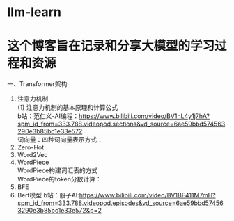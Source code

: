 # llm-learn
# 这个博客旨在记录和分享大模型的学习过程和资源
一、Transformer架构
1. 注意力机制  
(1) 注意力机制的基本原理和计算公式  
b站：范仁义-AI编程：https://www.bilibili.com/video/BV1nL4y1j7hA?spm_id_from=333.788.videopod.sections&vd_source=6ae59bbd574563290e3b85bc1e33e572  
词向量：四种词向量表示方式：  
  1. Zero-Hot
  2. Word2Vec
  3. WordPiece  
     WordPiece构建词汇表的方式  
     WordPiece的token分数计算：
  5. BFE
2. Bert模型
b站：骰子AI:https://www.bilibili.com/video/BV1BF411M7mH?spm_id_from=333.788.videopod.episodes&vd_source=6ae59bbd574563290e3b85bc1e33e572&p=2  

